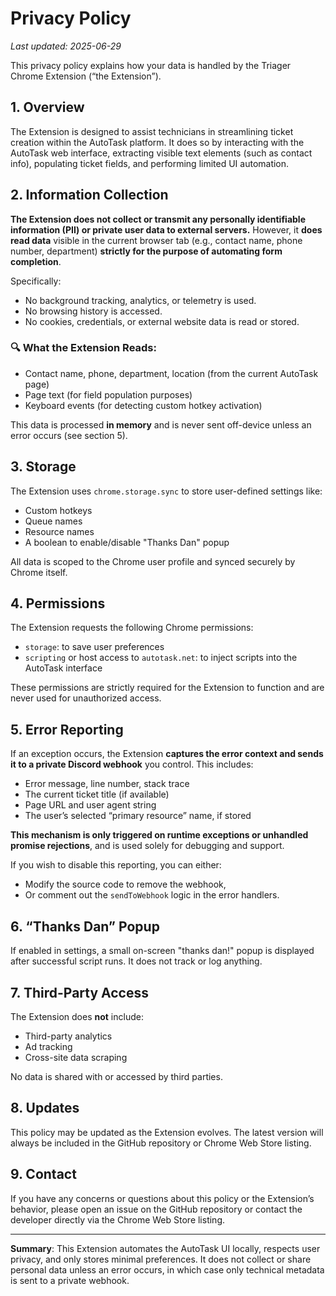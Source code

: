 # Privacy Policy

_Last updated: 2025-06-29_

This privacy policy explains how your data is handled by the Triager Chrome Extension (“the Extension”).

## 1. Overview

The Extension is designed to assist technicians in streamlining ticket creation within the AutoTask platform. It does so by interacting with the AutoTask web interface, extracting visible text elements (such as contact info), populating ticket fields, and performing limited UI automation.

## 2. Information Collection

**The Extension does not collect or transmit any personally identifiable information (PII) or private user data to external servers.** However, it **does read data** visible in the current browser tab (e.g., contact name, phone number, department) **strictly for the purpose of automating form completion**.

Specifically:

- No background tracking, analytics, or telemetry is used.
- No browsing history is accessed.
- No cookies, credentials, or external website data is read or stored.

### 🔍 What the Extension Reads:
- Contact name, phone, department, location (from the current AutoTask page)
- Page text (for field population purposes)
- Keyboard events (for detecting custom hotkey activation)

This data is processed **in memory** and is never sent off-device unless an error occurs (see section 5).

## 3. Storage

The Extension uses `chrome.storage.sync` to store user-defined settings like:

- Custom hotkeys
- Queue names
- Resource names
- A boolean to enable/disable "Thanks Dan" popup

All data is scoped to the Chrome user profile and synced securely by Chrome itself.

## 4. Permissions

The Extension requests the following Chrome permissions:

- `storage`: to save user preferences
- `scripting` or host access to `autotask.net`: to inject scripts into the AutoTask interface

These permissions are strictly required for the Extension to function and are never used for unauthorized access.

## 5. Error Reporting

If an exception occurs, the Extension **captures the error context and sends it to a private Discord webhook** you control. This includes:

- Error message, line number, stack trace
- The current ticket title (if available)
- Page URL and user agent string
- The user’s selected “primary resource” name, if stored

**This mechanism is only triggered on runtime exceptions or unhandled promise rejections**, and is used solely for debugging and support.

If you wish to disable this reporting, you can either:
- Modify the source code to remove the webhook,
- Or comment out the `sendToWebhook` logic in the error handlers.

## 6. “Thanks Dan” Popup

If enabled in settings, a small on-screen "thanks dan!" popup is displayed after successful script runs. It does not track or log anything.

## 7. Third-Party Access

The Extension does **not** include:
- Third-party analytics
- Ad tracking
- Cross-site data scraping

No data is shared with or accessed by third parties.

## 8. Updates

This policy may be updated as the Extension evolves. The latest version will always be included in the GitHub repository or Chrome Web Store listing.

## 9. Contact

If you have any concerns or questions about this policy or the Extension’s behavior, please open an issue on the GitHub repository or contact the developer directly via the Chrome Web Store listing.

---

**Summary**: This Extension automates the AutoTask UI locally, respects user privacy, and only stores minimal preferences. It does not collect or share personal data unless an error occurs, in which case only technical metadata is sent to a private webhook.
